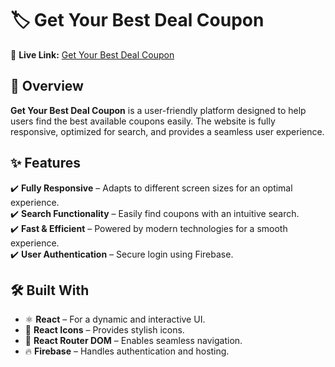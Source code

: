 # 🏷️ Get Your Best Deal Coupon  

🔗 **Live Link:** [Get Your Best Deal Coupon](https://assignment-9-7a861.web.app)  

## 📌 Overview  
**Get Your Best Deal Coupon** is a user-friendly platform designed to help users find the best available coupons easily. The website is fully responsive, optimized for search, and provides a seamless user experience.  

## ✨ Features  
✔️ **Fully Responsive** – Adapts to different screen sizes for an optimal experience.  
✔️ **Search Functionality** – Easily find coupons with an intuitive search.  
✔️ **Fast & Efficient** – Powered by modern technologies for a smooth experience.  
✔️ **User Authentication** – Secure login using Firebase.  

## 🛠️ Built With  
- ⚛️ **React** – For a dynamic and interactive UI.  
- 📌 **React Icons** – Provides stylish icons.  
- 🔀 **React Router DOM** – Enables seamless navigation.  
- 🔥 **Firebase** – Handles authentication and hosting.  

